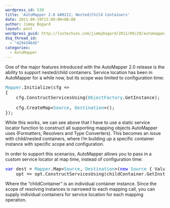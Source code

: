```yaml
---
wordpress_id: 539
title: 'AutoMapper 2.0 &#8211; Nested/Child Containers'
date: 2011-09-29T13:09:00+00:00
author: Jimmy Bogard
layout: post
wordpress_guid: http://lostechies.com/jimmybogard/2011/09/29/automapper-2-0-nestedchild-containers/
dsq_thread_id:
  - "429434645"
categories:
  - AutoMapper
---
```

One of the major features introduced with the AutoMapper 2.0 release is the ability to support nested/child containers. Service location has been in AutoMapper for a while now, but its scope was limited to configuration time:

<pre class="code"><span style="color: #2b91af">Mapper</span>.Initialize(cfg =&gt;
{
    cfg.ConstructServicesUsing(<span style="color: #2b91af">ObjectFactory</span>.GetInstance);

    cfg.CreateMap&lt;<span style="color: #2b91af">Source</span>, <span style="color: #2b91af">Destination</span>&gt;();
});
</pre></p> 

While this works, we can see above that I have to use a static service locator function to construct all supporting mapping objects AutoMapper uses (Formatters, Resolvers and Type Converters). This becomes an issue with child/nested containers, where I’m building up a specific container instance with specific scope and configuration.

In order to support this scenarios, AutoMapper allows you to pass in a custom service locator at map time, instead of configuration time:

<pre class="code"><span style="color: blue">var </span>dest = <span style="color: #2b91af">Mapper</span>.Map&lt;<span style="color: #2b91af">Source</span>, <span style="color: #2b91af">Destination</span>&gt;(<span style="color: blue">new </span><span style="color: #2b91af">Source </span>{ Value = 15 },
    opt =&gt; opt.ConstructServicesUsing(childContainer.GetInstance));
</pre></p> 

Where the “childContainer” is an individual container instance. Since the scope of resolving instances is narrowed to each mapping call, you can supply individual containers for service location for each mapping operation.